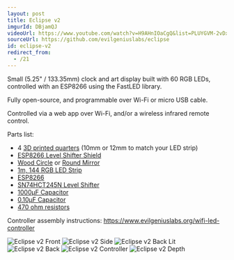 ```yaml
---
layout: post
title: Eclipse v2
imgurId: DBjamQJ
videoUrl: https://www.youtube.com/watch?v=H9AHnIOaCgQ&list=PLUYGVM-2vDxLnqGd-mG_AMGEECwHlfd5e&index=4
sourceUrl: https://github.com/evilgeniuslabs/eclipse
id: eclipse-v2
redirect_from:
  - /21
---
```

Small (5.25" / 133.35mm) clock and art display built with 60 RGB LEDs, controlled with an ESP8266 using the FastLED library.

Fully open-source, and programmable over Wi-Fi or micro USB cable.

Controlled via a web app over Wi-Fi, and/or a wireless infrared remote control.

Parts list:

* 4 [3D printed quarters](https://www.thingiverse.com/thing:2873557) (10mm or 12mm to match your LED strip)
* [ESP8266 Level Shifter Shield](https://www.tindie.com/products/jasoncoon/wemos-d1-mini-esp8266-led-and-level-shifter-shield/)
* [Wood Circle](http://www.michaels.com/circle-shape-by-artminds/10298974.html) or [Round Mirror](http://www.michaels.com/round-mirror-by-artminds/M10025203.html)
* [1m, 144 RGB LED Strip](https://www.adafruit.com/product/1507)
* [ESP8266](https://www.aliexpress.com/item/WEMOS-D1-mini-Pro-16M-bytes-external-antenna-connector-ESP8266-WIFI-Internet-of-Things-development-board/32724692514.html)
* [SN74HCT245N Level Shifter](http://www.digikey.com/product-detail/en/texas-instruments/SN74HCT245N/296-1612-5-ND/277258)
* [1000µF Capacitor](http://www.digikey.com/product-detail/en/panasonic-electronic-components/ECA-1EM102/P5156-ND/245015)
* [0.10µF Capacitor](https://www.digikey.com/product-detail/en/kemet/C320C104M5R5TA/399-9776-ND/3726028)
* [470 ohm resistors](https://www.digikey.com/product-detail/en/stackpole-electronics-inc/CF14JT470R/CF14JT470RCT-ND/1830342)

Controller assembly instructions: https://www.evilgeniuslabs.org/wifi-led-controller

![Eclipse v2 Front](https://i.imgur.com/DBjamQJ.jpg "Eclipse v2 Front")
![Eclipse v2 Side](https://i.imgur.com/3lJtPC0.jpg "Eclipse v2 Side")
![Eclipse v2 Back Lit](https://i.imgur.com/LLrlxHV.jpg "Eclipse v2 Back Lit")
![Eclipse v2 Back](https://i.imgur.com/IToOtId.jpg "Eclipse v2 Back")
![Eclipse v2 Controller](https://i.imgur.com/iMoj5qA.jpg "Eclipse v2 Controller")
![Eclipse v2 Depth](https://i.imgur.com/xqjlPZ3.jpg "Eclipse v2 Depth")
